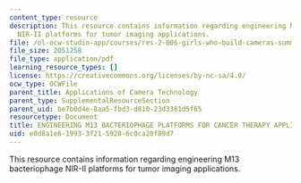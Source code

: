 ```yaml
---
content_type: resource
description: This resource contains information regarding engineering M13 bacteriophage
  NIR-II platforms for tumor imaging applications.
file: /ol-ocw-studio-app/courses/res-2-006-girls-who-build-cameras-summer-2016/e0d8a1e619933f2159206c0ca20f89d7_MITRES_2_006SUM16_Uyanga.pdf
file_size: 2051258
file_type: application/pdf
learning_resource_types: []
license: https://creativecommons.org/licenses/by-nc-sa/4.0/
ocw_type: OCWFile
parent_title: Applications of Camera Technology
parent_type: SupplementalResourceSection
parent_uid: be7b0d4e-8aa5-fbd3-d810-23d3381d5f65
resourcetype: Document
title: ENGINEERING M13 BACTERIOPHAGE PLATFORMS FOR CANCER THERAPY APPLICATIONS
uid: e0d8a1e6-1993-3f21-5920-6c0ca20f89d7
---
```

This resource contains information regarding engineering M13 bacteriophage NIR-II platforms for tumor imaging applications.